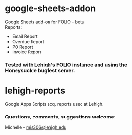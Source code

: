# google-sheets-addon
Google Sheets add-on for FOLIO - beta
<br>
Reports:
* Email Report
* Overdue Report
* PO Report
* Invoice Report
### Tested with Lehigh's FOLIO instance and using the Honeysuckle bugfest server.

# lehigh-reports
Google Apps Scripts acq. reports used at Lehigh.  

### Questions, comments, suggestions welcome:
Michelle - mis306@lehigh.edu
